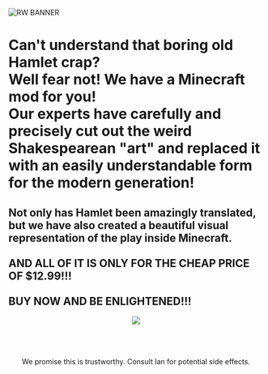 

![RW BANNER](https://theredstoneworld.net/img/redstoneworld1upper.png)

<h1 class="centered-header">Can't understand that boring old Hamlet crap?<br> Well fear not! We have a Minecraft mod for you!<br> Our experts have carefully
and precisely cut out the weird Shakespearean "art" and replaced it with an easily understandable form for the modern generation!</h1>

<h2 class="centered-header">Not only has Hamlet been amazingly translated, but we have also created a beautiful visual representation of the play inside Minecraft.
<br><br>AND ALL OF IT IS ONLY FOR THE CHEAP PRICE OF $12.99!!!<br><br>BUY NOW AND BE ENLIGHTENED!!!</h2>

<p align="center">
  <img src="https://theredstoneworld.net/img/IMG_1669.png">
</p>

<p align="center"><br><br><br>We promise this is trustworthy. Consult Ian for potential side effects.</p>
